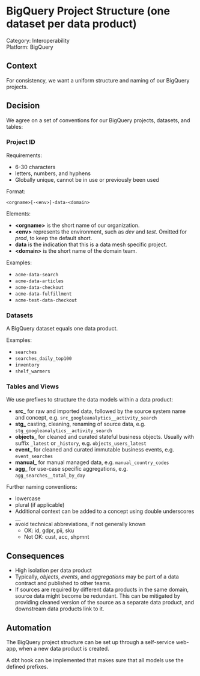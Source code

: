 # BigQuery Project Structure (one dataset per data product)

Category: Interoperability  
Platform: BigQuery

## Context

For consistency, we want a uniform structure and naming of our BigQuery projects.

## Decision

We agree on a set of conventions for our BigQuery projects, datasets, and tables:

### Project ID

Requirements:
- 6-30 characters
- letters, numbers, and hyphens
- Globally unique, cannot be in use or previously been used

Format:

`<orgname>[-<env>]-data-<domain>`

Elements:
- **&lt;orgname&gt;** is the short name of our organization.
- **&lt;env&gt;** represents the environment, such as _dev_ and _test_. Omitted for _prod_, to keep the default short.
- **data** is the indication that this is a data mesh specific project.
- **&lt;domain&gt;** is the short name of the domain team.

Examples:
- `acme-data-search`
- `acme-data-articles`
- `acme-data-checkout`
- `acme-data-fulfillment`
- `acme-test-data-checkout`


### Datasets

A BigQuery dataset equals one data product.

Examples:

- `searches`
- `searches_daily_top100`
- `inventory`
- `shelf_warmers`

### Tables and Views

We use prefixes to structure the data models within a data product:

- **src_** for raw and imported data, followed by the source system name and concept, e.g. `src_googleanalytics__activity_search`
- **stg_** casting, cleaning, renaming of source data, e.g. `stg_googleanalytics__activity_search`
- **objects_** for cleaned and curated stateful business objects. Usually with suffix `_latest` or `_history`, e.g. `objects_users_latest`
- **event_** for cleaned and curated immutable business events, e.g. `event_searches`
- **manual_** for manual managed data, e.g. `manual_country_codes`
- **agg_** for use-case specific aggregations, e.g. `agg_searches__total_by_day`

Further naming conventions:

- lowercase
- plural (if applicable)
- Additional context can be added to a concept using double underscores `__`
- avoid technical abbreviations, if not generally known
  - OK: id, gdpr, pii, sku
  - Not OK: cust, acc, shpmnt


## Consequences

- High isolation per data product
- Typically, _objects_, _events_, and _aggregations_ may be part of a data contract and published to other teams.
- If sources are required by different data products in the same domain, source data might become be redundant. This can be mitigated by providing cleaned version of the source as a separate data product, and downstream data products link to it. 

## Automation

The BigQuery project structure can be set up through a self-service web-app, when a new data product is created.

A dbt hook can be implemented that makes sure that all models use the defined prefixes.